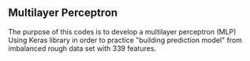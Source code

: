 ## Multilayer Perceptron 
The purpose of this codes is to develop a multilayer perceptron (MLP) Using Keras library in order to practice "building prediction model" from imbalanced rough data set with 339 features.
